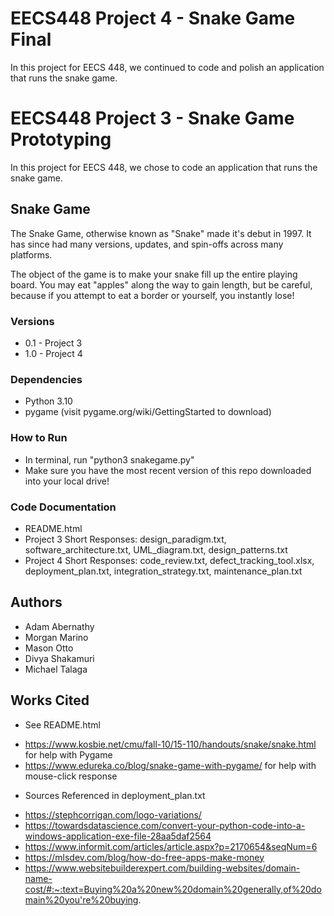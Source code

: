 # EECS448 Project 4 - Snake Game Final

In this project for EECS 448, we continued to code and polish an application that runs the snake game.

# EECS448 Project 3 - Snake Game Prototyping

In this project for EECS 448, we chose to code an application that runs the snake game.

## Snake Game

The Snake Game, otherwise known as "Snake" made it's debut in 1997. It has since had many versions, updates, and spin-offs across many platforms.

The object of the game is to make your snake fill up the entire playing board. You may eat "apples" along the way to gain length, but be careful, because if you attempt to eat a border or yourself, you instantly lose!

### Versions
- 0.1 - Project 3
- 1.0 - Project 4

### Dependencies

* Python 3.10
* pygame (visit pygame.org/wiki/GettingStarted to download)

### How to Run

* In terminal, run "python3 snakegame.py"
* Make sure you have the most recent version of this repo downloaded into your local drive!

### Code Documentation

* README.html
* Project 3 Short Responses: design_paradigm.txt, software_architecture.txt, UML_diagram.txt, design_patterns.txt
* Project 4 Short Responses: code_review.txt, defect_tracking_tool.xlsx, deployment_plan.txt, integration_strategy.txt, maintenance_plan.txt

## Authors
- Adam Abernathy
- Morgan Marino
- Mason Otto
- Divya Shakamuri
- Michael Talaga

## Works Cited

- See README.html
* https://www.kosbie.net/cmu/fall-10/15-110/handouts/snake/snake.html for help with Pygame
* https://www.edureka.co/blog/snake-game-with-pygame/ for help with mouse-click response
- Sources Referenced in deployment_plan.txt
* https://stephcorrigan.com/logo-variations/
* https://towardsdatascience.com/convert-your-python-code-into-a-windows-application-exe-file-28aa5daf2564
* https://www.informit.com/articles/article.aspx?p=2170654&seqNum=6
* https://mlsdev.com/blog/how-do-free-apps-make-money
* https://www.websitebuilderexpert.com/building-websites/domain-name-cost/#:~:text=Buying%20a%20new%20domain%20generally,of%20domain%20you're%20buying.
